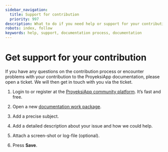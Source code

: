 ```yaml
---
sidebar_navigation:
  title: Support for contribution
  priority: 997
description: What to do if you need help or support for your contribution
robots: index, follow
keywords: help, support, documentation process, documentation
---
```


# Get support for your contribution

If you have any questions on the contribution process or encounter problems with your contribution to the ProyeksiApp documentation, please open a ticket. We will then get in touch with you via the ticket.

1. Login to or register at the [ProyeksiApp community platform](https://community.openproject.org/login). It’s fast and free.

2. Open a new [documentation work package]( https://community.openproject.org/projects/openproject/work_packages/new?type=69).

3. Add a precise subject.

4. Add a detailed description about your issue and how we could help.

5. Attach a screen-shot or log-file (optional).

6. Press **Save**.
